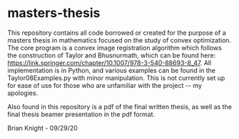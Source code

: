 # masters-thesis

This repository contains all code borrowed or created for the purpose of a masters thesis in mathematics focused on the study of convex optimization. The core program is a convex image registration algorithm which follows the construction of Taylor and Bhusnurmath, which can be found here: https://link.springer.com/chapter/10.1007/978-3-540-88693-8_47. All implementation is in Python, and various examples can be found in the Taylor08Examples.py with minor manipulation. This is not currently set up for ease of use for those who are unfamiliar with the project -- my apologies.

Also found in this repository is a pdf of the final written thesis, as well as the final thesis beamer presentation in the pdf format.

Brian Knight - 09/29/20
